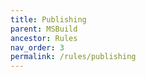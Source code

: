 ```yaml
---
title: Publishing
parent: MSBuild
ancestor: Rules
nav_order: 3
permalink: /rules/publishing
---
```

